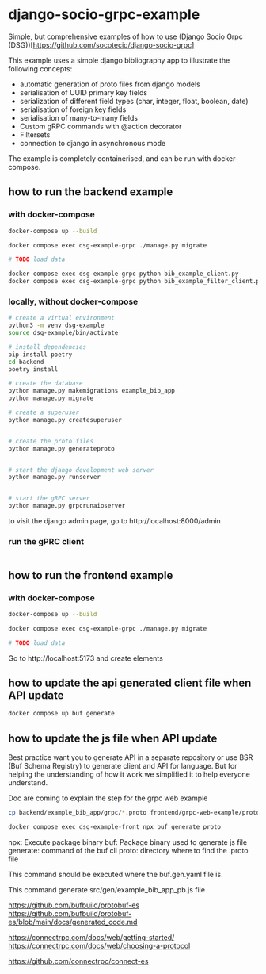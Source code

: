 # django-socio-grpc-example

Simple, but comprehensive examples of how to use (Django Socio Grpc (DSG))[https://github.com/socotecio/django-socio-grpc]

This example uses a simple django bibliography app to illustrate the following concepts:

* automatic generation of proto files from django models
* serialisation of UUID primary key fields
* serialization of different field types (char, integer, float, boolean, date)
* serialisation of foreign key fields
* serialisation of many-to-many fields
* Custom gRPC commands with @action decorator
* Filtersets
* connection to django in asynchronous mode


The example is completely containerised, and can be run with docker-compose.




## how to run the backend example

### with docker-compose

```bash
docker-compose up --build

docker compose exec dsg-example-grpc ./manage.py migrate

# TODO load data

docker compose exec dsg-example-grpc python bib_example_client.py
docker compose exec dsg-example-grpc python bib_example_filter_client.py

```

### locally, without docker-compose

```bash
# create a virtual environment
python3 -m venv dsg-example
source dsg-example/bin/activate

# install dependencies
pip install poetry
cd backend
poetry install

# create the database
python manage.py makemigrations example_bib_app
python manage.py migrate

# create a superuser
python manage.py createsuperuser


# create the proto files
python manage.py generateproto


# start the django development web server
python manage.py runserver


# start the gRPC server
python manage.py grpcrunaioserver
```

to visit the django admin page, go to http://localhost:8000/admin

### run the gPRC client

```bash

```



## how to run the frontend example

### with docker-compose

```bash
docker-compose up --build

docker compose exec dsg-example-grpc ./manage.py migrate

# TODO load data
```

Go to http://localhost:5173 and create elements


## how to update the api generated client file when API update

```bash
docker compose up buf generate
```

## how to update the js file when API update

Best practice want you to generate API in a separate repository or use BSR (Buf Schema Registry) to generate client and API for language. But for helping the understanding of how it work we simplified it to help everyone understand.

Doc are coming to explain the step for the grpc web example

```bash
cp backend/example_bib_app/grpc/*.proto frontend/grpc-web-example/proto/

docker compose exec dsg-example-front npx buf generate proto
```

npx: Execute package binary
buf: Package binary used to generate js file
generate: command of the buf cli
proto: directory where to find the .proto file

This command should be executed where the buf.gen.yaml file is.

This command generate src/gen/example_bib_app_pb.js file

https://github.com/bufbuild/protobuf-es
https://github.com/bufbuild/protobuf-es/blob/main/docs/generated_code.md

https://connectrpc.com/docs/web/getting-started/
https://connectrpc.com/docs/web/choosing-a-protocol

https://github.com/connectrpc/connect-es

